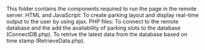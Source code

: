 This folder contains the components required to run the page in the remote server.
HTML and JavaScript: To create parking layout and display real-time output to the user by using ajax.
PHP files: To connect to the remote database and the add the availability of parking slots to the database (ConnectDB.php).
           To retrive the latest data from the database based on time stamp (RetrieveData.php).
